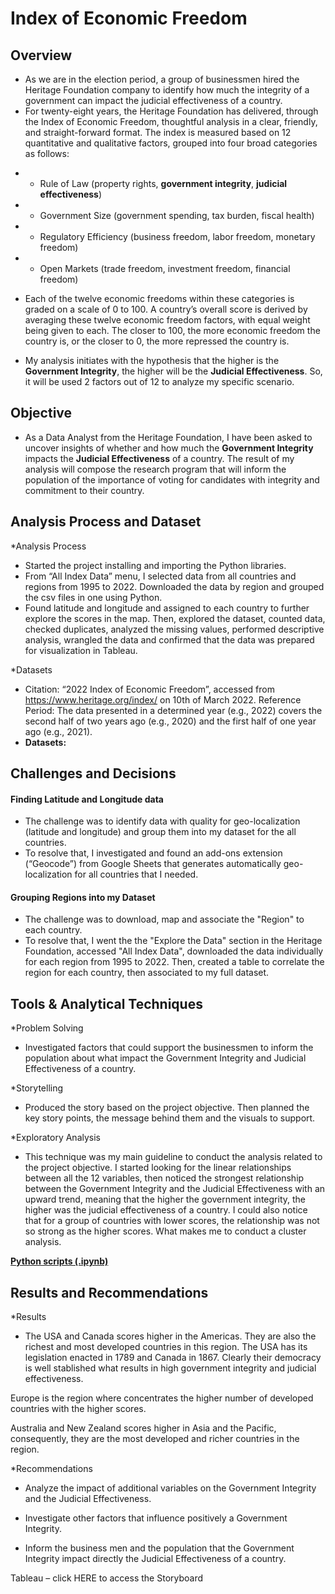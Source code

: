 # Index of Economic Freedom

## Overview
* As we are in the election period, a group of businessmen hired the Heritage Foundation company to identify how much the integrity of a government can impact the judicial effectiveness of a country.
* For twenty-eight years, the Heritage Foundation has delivered, through the Index of Economic Freedom, thoughtful analysis in a clear, friendly, and straight-forward format. The index is measured based on 12 quantitative and qualitative factors, grouped into four broad categories as follows:
 - * Rule of Law (property rights, **government integrity**, **judicial effectiveness**)
 - * Government Size (government spending, tax burden, fiscal health)
 - * Regulatory Efficiency (business freedom, labor freedom, monetary freedom)
 - * Open Markets (trade freedom, investment freedom, financial freedom)

* Each of the twelve economic freedoms within these categories is graded on a scale of 0 to 100. A country’s overall score is derived by averaging these twelve economic freedom factors, with equal weight being given to each. The closer to 100, the more economic freedom the country is, or the closer to 0, the more repressed the country is. 

* My analysis initiates with the hypothesis that the higher is the **Government Integrity**, the higher will be the **Judicial Effectiveness**. So, it will be used 2 factors out of 12 to analyze my specific scenario.


## Objective
* As a Data Analyst from the Heritage Foundation, I have been asked to uncover insights of whether and how much the **Government Integrity** impacts the **Judicial Effectiveness** of a country. The result of my analysis will compose the research program that will inform the population of the importance of voting for candidates with integrity and commitment to their country. 

## Analysis Process and Dataset
*Analysis Process
 - Started the project installing and importing the Python libraries. 
 - From “All Index Data” menu, I selected data from all countries and regions from 1995 to 2022. Downloaded the data by region and grouped the csv files in one using Python. 
 - Found latitude and longitude and assigned to each country to further explore the scores in the map. Then, explored the dataset, counted data, checked duplicates, analyzed the missing values, performed descriptive analysis, wrangled the data and confirmed that the data was prepared for visualization in Tableau. 

*Datasets
 - Citation: “2022 Index of Economic Freedom”, accessed from https://www.heritage.org/index/  on 10th of March 2022.
Reference Period: The data presented in a determined year  (e.g., 2022) covers the second half of two years ago (e.g., 2020) and the first half of one year ago (e.g., 2021).
 - **Datasets:**  


## Challenges and Decisions

#### Finding Latitude and Longitude data
* The challenge was to identify data with quality for geo-localization (latitude and longitude) and group them into my dataset for the all countries. 
* To resolve that, I investigated and found an add-ons extension (“Geocode”) from Google Sheets that generates automatically geo-localization for all countries that I needed.

#### Grouping Regions into my Dataset
* The challenge was to download, map and associate the "Region" to each country. 
* To resolve that, I went the the "Explore the Data" section in the Heritage Foundation, accessed "All Index Data", downloaded the data individually for each region from 1995 to 2022. Then, created a table to correlate the region for each country, then associated to my full dataset.


## Tools & Analytical Techniques
*Problem Solving
* Investigated factors that could support the businessmen to inform the population about what impact the Government Integrity and Judicial Effectiveness of a country.

*Storytelling
* Produced the story based on the project objective. Then planned the key story points, the message behind them and the visuals to support.

*Exploratory Analysis
* This technique was my main guideline to conduct the analysis related to the project objective. I started looking for the linear relationships between all the 12 variables, then noticed the strongest relationship between the Government Integrity and the Judicial Effectiveness with an upward trend, meaning that the higher the government integrity, the higher was the judicial effectiveness of a country. I could also notice that for a group of countries with lower scores, the relationship was not so strong as the higher scores. What makes me to conduct a cluster analysis.


**[Python scripts (.ipynb)](https://drive.google.com/file/d/1nfFrlsGLkpVGfkTMFQSUUqVeByiLgfSR/view?usp=sharing)**


## Results and Recommendations
*Results
* The USA and Canada scores higher in the Americas. They are also the richest and most developed countries in this region. The USA has its legislation enacted in 1789 and Canada in 1867. Clearly their democracy is well stablished what results in high government integrity and judicial effectiveness.

﻿Europe is the region where concentrates the higher number of  developed countries with the higher scores.

﻿Australia and New Zealand scores higher in Asia and the Pacific, consequently, they are the most developed and richer countries in the region. 

*Recommendations
* Analyze the impact of additional variables on the Government Integrity and the Judicial Effectiveness.

* Investigate other factors that influence positively a Government Integrity.

* Inform the business men and the population that the Government Integrity impact directly the Judicial Effectiveness of a country. 

Tableau – click HERE to access the Storyboard
